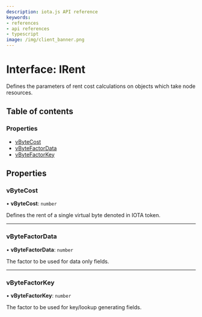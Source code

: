 ```yaml
---
description: iota.js API reference
keywords:
- references
- api references
- typescript
image: /img/client_banner.png
---
```

# Interface: IRent

Defines the parameters of rent cost calculations on objects which take node resources.

## Table of contents

### Properties

- [vByteCost](IRent.md#vbytecost)
- [vByteFactorData](IRent.md#vbytefactordata)
- [vByteFactorKey](IRent.md#vbytefactorkey)

## Properties

### vByteCost

• **vByteCost**: `number`

Defines the rent of a single virtual byte denoted in IOTA token.

___

### vByteFactorData

• **vByteFactorData**: `number`

The factor to be used for data only fields.

___

### vByteFactorKey

• **vByteFactorKey**: `number`

The factor to be used for key/lookup generating fields.
